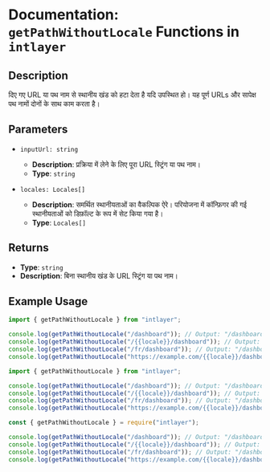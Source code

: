 # Documentation: `getPathWithoutLocale` Functions in `intlayer`

## Description

दिए गए URL या पथ नाम से स्थानीय खंड को हटा देता है यदि उपस्थित हो। यह पूर्ण URLs और सापेक्ष पथ नामों दोनों के साथ काम करता है।

## Parameters

- `inputUrl: string`

  - **Description**: प्रक्रिया में लेने के लिए पूरा URL स्ट्रिंग या पथ नाम।
  - **Type**: `string`

- `locales: Locales[]`
  - **Description**: समर्थित स्थानीयताओं का वैकल्पिक ऐरे। परियोजना में कॉन्फ़िगर की गई स्थानीयताओं को डिफ़ॉल्ट के रूप में सेट किया गया है।
  - **Type**: `Locales[]`

## Returns

- **Type**: `string`
- **Description**: बिना स्थानीय खंड के URL स्ट्रिंग या पथ नाम।

## Example Usage

```typescript codeFormat="typescript"
import { getPathWithoutLocale } from "intlayer";

console.log(getPathWithoutLocale("/dashboard")); // Output: "/dashboard"
console.log(getPathWithoutLocale("/{{locale}}/dashboard")); // Output: "/dashboard"
console.log(getPathWithoutLocale("/fr/dashboard")); // Output: "/dashboard"
console.log(getPathWithoutLocale("https://example.com/{{locale}}/dashboard")); // Output: "https://example.com/dashboard"
```

```javascript codeFormat="esm"
import { getPathWithoutLocale } from "intlayer";

console.log(getPathWithoutLocale("/dashboard")); // Output: "/dashboard"
console.log(getPathWithoutLocale("/{{locale}}/dashboard")); // Output: "/dashboard"
console.log(getPathWithoutLocale("/fr/dashboard")); // Output: "/dashboard"
console.log(getPathWithoutLocale("https://example.com/{{locale}}/dashboard")); // Output: "https://example.com/dashboard"
```

```javascript codeFormat="commonjs"
const { getPathWithoutLocale } = require("intlayer");

console.log(getPathWithoutLocale("/dashboard")); // Output: "/dashboard"
console.log(getPathWithoutLocale("/{{locale}}/dashboard")); // Output: "/dashboard"
console.log(getPathWithoutLocale("/fr/dashboard")); // Output: "/dashboard"
console.log(getPathWithoutLocale("https://example.com/{{locale}}/dashboard")); // Output: "https://example.com/dashboard"
```
